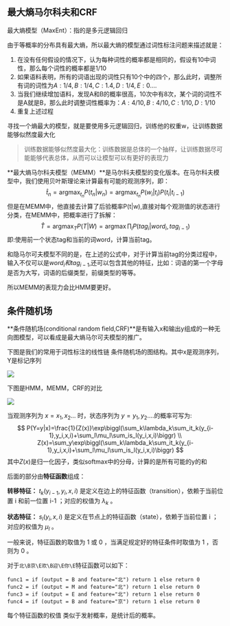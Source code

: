 ## 最大熵马尔科夫和CRF



最大熵模型（MaxEnt）：指的是多元逻辑回归

由于等概率的分布具有最大熵，所以最大熵的模型通过词性标注问题来描述就是：

1. 在没有任何假设的情况下，认为每种词性的概率都是相同的，假设有10中词性，那么每个词性的概率都是1/10
2. 如果语料表明，所有的词语出现的词性只有10个中的四个，那么此时，调整所有词的词性为$A:1/4 ,B:1/4,C:1.4,D:1/4,E:0....$
3. 当我们继续增加语料，发现A和B的概率很高，10次中有8次，某个词的词性不是A就是B，那么此时调整词性概率为：$A:4/10,B:4/10,C:1/10,D:1/10$
4. 重复上述过程

寻找一个熵最大的模型，就是要使用多元逻辑回归，训练他的权重w，让训练数据能够似然度最大化

> 训练数据能够似然度最大化：训练数据是总体的一个抽样，让训练数据尽可能能够代表总体，从而可以让模型可以有更好的表现力

**最大熵马尔科夫模型（MEMM）**是马尔科夫模型的变化版本。在马尔科夫模型中，我们使用贝叶斯理论来计算最有可能的观测序列，即：
$$
\hat{t}_n = \mathop{argmax}_{t_n}P(t_n|w_n) = \mathop{argmax}_{t_n}P(w_i|t_i)P(t_i|t_{i-1})
$$
但是在MEMM中，他直接去计算了后验概率P(t|w),直接对每个观测值的状态进行分类，在MEMM中，把概率进行了拆解：
$$
\hat{T} = \mathop{argmax}_T P(T|W) = \mathop{argmax}\prod_i P(tag_i|word_i,tag_{i-1})
$$
即:使用前一个状态tag和当前的词word，计算当前tag。

和隐马尔可夫模型不同的是，在上述的公式中，对于计算当前tag的分类过程中，输入不仅可以是$word_i和tag_{i-1}$,还可以包含其他的特征，比如：词语的第一个字母是否为大写，词语的后缀类型，前缀类型的等等。

所以MEMM的表现力会比HMM要更好。



## 条件随机场

**条件随机场(conditional random field,CRF)**是有输入x和输出y组成的一种无向图模型，可以看成是最大熵马尔可夫模型的推广。

下图是我们的常用于词性标注的线性链 条件随机场的图结构。其中x是观测序列，Y是标记序列

![](../../../../NLP%E8%AF%BE%E4%BB%B6%E7%BC%96%E5%86%99/markdown/doc/images/%E8%A1%A5%E5%85%85/%E6%9D%A1%E4%BB%B6%E9%9A%8F%E6%9C%BA%E5%9C%BA.png)

下图是HMM，MEMM，CRF的对比

![](../../../../NLP%E8%AF%BE%E4%BB%B6%E7%BC%96%E5%86%99/markdown/doc/images/%E8%A1%A5%E5%85%85/%E4%B8%8D%E5%90%8C%E5%AF%B9%E6%AF%94.png)



当观测序列为 $x=x_1,x_2...$ 时，状态序列为 $y=y_1,y_2....$的概率可写为:
$$
P(Y=y|x)=\frac{1}{Z(x)}\exp\biggl(\sum_k\lambda_k\sum_it_k(y_{i-1},y_i,x,i)+\sum_l\mu_l\sum_is_l(y_i,x,i)\biggr) \\
Z(x)=\sum_y\exp\biggl(\sum_k\lambda_k\sum_it_k(y_{i-1},y_i,x,i)+\sum_l\mu_l\sum_is_l(y_i,x,i)\biggr)
$$
其中$Z(x)$是归一化因子，类似softmax中的分母，计算的是所有可能的y的和

后面的部分由**特征函数**组成：

**转移特征：** $t_k(y_{i-1},y_i,x,i)$ 是定义在边上的特征函数（transition），依赖于当前位置 i 和前一位置 i-1 ；对应的权值为 $\lambda_k$ 。

**状态特征：** $s_l(y_i,x,i)$ 是定义在节点上的特征函数（state），依赖于当前位置 i&nbsp;；对应的权值为 $\mu_l$ 。

一般来说，特征函数的取值为 1 或 0 ，当满足规定好的特征条件时取值为 1 ，否则为 0 。

对于`北\B京\E欢\B迎\E你\E`特征函数可以如下：

```
func1 = if (output = B and feature="北") return 1 else return 0
func2 = if (output = M and feature="北") return 1 else return 0
func3 = if (output = E and feature="北") return 1 else return 0
func4 = if (output = B and feature="京") return 1 else return 0
```

每个特征函数的权值 类似于发射概率，是统计后的概率。

